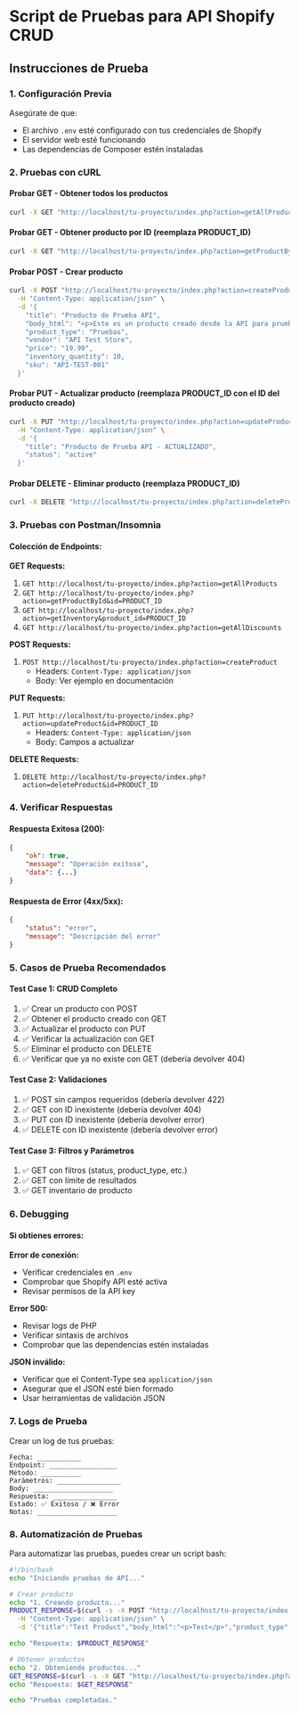 # Script de Pruebas para API Shopify CRUD

## Instrucciones de Prueba

### 1. Configuración Previa
Asegúrate de que:
- El archivo `.env` esté configurado con tus credenciales de Shopify
- El servidor web esté funcionando
- Las dependencias de Composer estén instaladas

### 2. Pruebas con cURL

#### Probar GET - Obtener todos los productos
```bash
curl -X GET "http://localhost/tu-proyecto/index.php?action=getAllProducts&limit=5"
```

#### Probar GET - Obtener producto por ID (reemplaza PRODUCT_ID)
```bash
curl -X GET "http://localhost/tu-proyecto/index.php?action=getProductById&id=PRODUCT_ID"
```

#### Probar POST - Crear producto
```bash
curl -X POST "http://localhost/tu-proyecto/index.php?action=createProduct" \
  -H "Content-Type: application/json" \
  -d '{
    "title": "Producto de Prueba API",
    "body_html": "<p>Este es un producto creado desde la API para pruebas</p>",
    "product_type": "Pruebas",
    "vendor": "API Test Store",
    "price": "19.99",
    "inventory_quantity": 10,
    "sku": "API-TEST-001"
  }'
```

#### Probar PUT - Actualizar producto (reemplaza PRODUCT_ID con el ID del producto creado)
```bash
curl -X PUT "http://localhost/tu-proyecto/index.php?action=updateProduct&id=PRODUCT_ID" \
  -H "Content-Type: application/json" \
  -d '{
    "title": "Producto de Prueba API - ACTUALIZADO",
    "status": "active"
  }'
```

#### Probar DELETE - Eliminar producto (reemplaza PRODUCT_ID)
```bash
curl -X DELETE "http://localhost/tu-proyecto/index.php?action=deleteProduct&id=PRODUCT_ID"
```

### 3. Pruebas con Postman/Insomnia

#### Colección de Endpoints:

**GET Requests:**
1. `GET http://localhost/tu-proyecto/index.php?action=getAllProducts`
2. `GET http://localhost/tu-proyecto/index.php?action=getProductById&id=PRODUCT_ID`
3. `GET http://localhost/tu-proyecto/index.php?action=getInventory&product_id=PRODUCT_ID`
4. `GET http://localhost/tu-proyecto/index.php?action=getAllDiscounts`

**POST Requests:**
1. `POST http://localhost/tu-proyecto/index.php?action=createProduct`
   - Headers: `Content-Type: application/json`
   - Body: Ver ejemplo en documentación

**PUT Requests:**
1. `PUT http://localhost/tu-proyecto/index.php?action=updateProduct&id=PRODUCT_ID`
   - Headers: `Content-Type: application/json`
   - Body: Campos a actualizar

**DELETE Requests:**
1. `DELETE http://localhost/tu-proyecto/index.php?action=deleteProduct&id=PRODUCT_ID`

### 4. Verificar Respuestas

#### Respuesta Exitosa (200):
```json
{
    "ok": true,
    "message": "Operación exitosa",
    "data": {...}
}
```

#### Respuesta de Error (4xx/5xx):
```json
{
    "status": "error",
    "message": "Descripción del error"
}
```

### 5. Casos de Prueba Recomendados

#### Test Case 1: CRUD Completo
1. ✅ Crear un producto con POST
2. ✅ Obtener el producto creado con GET
3. ✅ Actualizar el producto con PUT
4. ✅ Verificar la actualización con GET
5. ✅ Eliminar el producto con DELETE
6. ✅ Verificar que ya no existe con GET (debería devolver 404)

#### Test Case 2: Validaciones
1. ✅ POST sin campos requeridos (debería devolver 422)
2. ✅ GET con ID inexistente (debería devolver 404)
3. ✅ PUT con ID inexistente (debería devolver error)
4. ✅ DELETE con ID inexistente (debería devolver error)

#### Test Case 3: Filtros y Parámetros
1. ✅ GET con filtros (status, product_type, etc.)
2. ✅ GET con límite de resultados
3. ✅ GET inventario de producto

### 6. Debugging

#### Si obtienes errores:

**Error de conexión:**
- Verificar credenciales en `.env`
- Comprobar que Shopify API esté activa
- Revisar permisos de la API key

**Error 500:**
- Revisar logs de PHP
- Verificar sintaxis de archivos
- Comprobar que las dependencias estén instaladas

**JSON inválido:**
- Verificar que el Content-Type sea `application/json`
- Asegurar que el JSON esté bien formado
- Usar herramientas de validación JSON

### 7. Logs de Prueba

Crear un log de tus pruebas:

```
Fecha: ___________
Endpoint: _________________
Método: __________
Parámetros: ________________
Body: ____________________
Respuesta: ________________
Estado: ✅ Exitoso / ❌ Error
Notas: ____________________
```

### 8. Automatización de Pruebas

Para automatizar las pruebas, puedes crear un script bash:

```bash
#!/bin/bash
echo "Iniciando pruebas de API..."

# Crear producto
echo "1. Creando producto..."
PRODUCT_RESPONSE=$(curl -s -X POST "http://localhost/tu-proyecto/index.php?action=createProduct" \
  -H "Content-Type: application/json" \
  -d '{"title":"Test Product","body_html":"<p>Test</p>","product_type":"Test"}')

echo "Respuesta: $PRODUCT_RESPONSE"

# Obtener productos
echo "2. Obteniendo productos..."
GET_RESPONSE=$(curl -s -X GET "http://localhost/tu-proyecto/index.php?action=getAllProducts&limit=1")
echo "Respuesta: $GET_RESPONSE"

echo "Pruebas completadas."
```